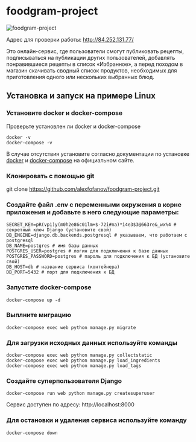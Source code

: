# foodgram-project
![foodgram-project](https://github.com/alexfofanov/foodgram-project/workflows/foodgram_workflow/badge.svg)

Адрес для проверки работы: http://84.252.131.77/

Это онлайн-сервис, где пользователи смогут публиковать рецепты, подписываться на публикации других пользователей, добавлять понравившиеся рецепты в список «Избранное», а перед походом в магазин скачивать сводный список продуктов, необходимых для приготовления одного или нескольких выбранных блюд.

## Установка и запуск на примере Linux

### Установите docker и docker-compose
Проверьте установлен ли docker и docker-compose

    docker -v
    docker-compose -v

В случае отсутствия установите согласно документации по установке [docker](https://docs.docker.com/engine/install/) и [docker-compose](https://docs.docker.com/compose/install/) на официальном сайте.

### Клонировать с помощью git ###

git clone https://github.com/alexfofanov/foodgram-project.git

### Создайте файл .env с переменными окружения в корне приложения и добавьте в него следующие параметры:

    SECRET_KEY=pR(vp1)y(m0h2e86c01lm+$-72i#na)*i4e3$3@663re&_wx%4 # секретный ключ Django (установите свой)
    DB_ENGINE=django.db.backends.postgresql # указываем, что работаем с postgresql
    DB_NAME=postgres # имя базы данных
    POSTGRES_USER=postgres # логин для подключения к базе данных
    POSTGRES_PASSWORD=postgres # пароль для подключения к БД (установите свой)
    DB_HOST=db # название сервиса (контейнера)
    DB_PORT=5432 # порт для подключения к БД
    

### Запустите docker-compose
    docker-compose up -d

### Выплните миграцию
    docker-compose exec web python manage.py migrate

### Для загрузки исходных данных используйте команды
    docker-compose exec web python manage.py collectstatic
    docker-compose exec web python manage.py load_ingredients
    docker-compose exec web python manage.py load_tags

### Создайте суперпользователя Django
    docker-compose run web python manage.py createsuperuser
Сервис доступен по адресу: http://localhost:8000

### Для остановки и удаления сервиса используйте команду
    docker-compose down
